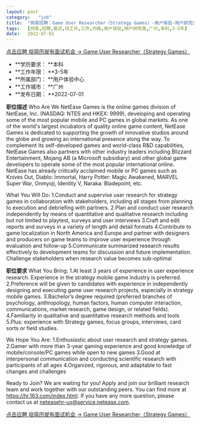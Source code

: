 ```yaml
---
layout:	post
category:	"job"
title:	"网易招聘：Game User Researcher（Strategy Games）-用户体验-用户研究类-广州本科3-5年"
tags:	[网易,招聘,面试,找工作,工作,内推,用户体验,用户研究类,广州,本科,3-5年]
date:	2022-07-01
---
```


[点击应聘 投简历就有面试机会 -> Game User Researcher（Strategy Games）](http://mobile.bole.netease.com/bole/boleDetail?id=41279&employeeId=346f03c3cda5f04c&key=all)



- **学历要求： **本科
- **工作年限： **3-5年
- **所属部门： **用户体验中心
- **工作城市： **广州
- **发布日期： **2022-07-01



**职位描述**
Who Are We
NetEase Games is the online games division of NetEase, Inc. (NASDAQ: NTES and HKEX: 9999), developing and operating some of the most popular mobile and PC games in global markets. As one of the world's largest incubators of quality online game content, NetEase Games is dedicated to supporting the growth of innovative studios around the globe and growing an international presence along the way. To complement its self-developed games and world-class R&amp;D capabilities, NetEase Games also partners with other industry leaders including Blizzard Entertainment, Mojang AB (a Microsoft subsidiary) and other global game developers to operate some of the most popular international online. NetEase has already critically acclaimed mobile or PC games such as Knives Out, Diablo: Immortal, Harry Potter: Magic Awakened, MARVEL Super War, Onmyoji, Identity Ⅴ, Naraka: Bladepoint, etc. 

What You Will Do:
1.Conduct and supervise user research for strategy games in collaboration with stakeholders, including all stages from planning to execution and debriefing with partners.
2.Plan and conduct user research independently by means of quantitative and qualitative research including but not limited to playtest, surveys and user interviews
3.Craft and edit reports and surveys in a variety of length and detail formats
4.Contribute to game localization in North America and Europe and partner with designers and producers on game teams to improve user experience through evaluation and follow-up
5.Communicate summarized research results effectively to development teams for discussion and future implementation. Challenge stakeholders when research value becomes sub-optimal



**职位要求**
What You Bring:
1.At least 3 years of experience in user experience research. Experience in the strategy mobile game industry is preferred. 
2.Preference will be given to candidates with experience in independently designing and executing game user research projects, especially in strategy mobile games.
3.Bachelor’s degree required (preferred branches of psychology, anthropology, human factors, human computer interaction, communications, market research, game design, or related fields). 
4.Familiarity in qualitative and quantitative research methods and tools
5.Plus: experience with Strategy games, focus groups, interviews, card sorts or field studies.

We Hope You Are:
1.Enthusiastic about user research and strategy games.
2.Gamer with more than 3-year gaming experience and good knowledge of mobile/console/PC games while open to new games
3.Good at interpersonal communication and conducting scientific research with participants of all ages
4.Organized, rigorous, and adaptable to fast changes and challenges

Ready to Join?
We are waiting for you! Apply and join our brilliant research team and work together with our outstanding peers. You can find more at https://hr.163.com/index.html. If you have any more question, please contact us at neteasehr-ux@service.netease.com.




[点击应聘 投简历就有面试机会 -> Game User Researcher（Strategy Games）](http://mobile.bole.netease.com/bole/boleDetail?id=41279&employeeId=346f03c3cda5f04c&key=all)